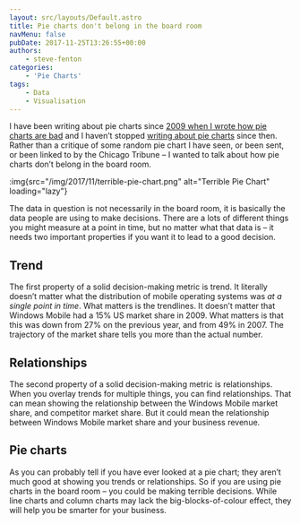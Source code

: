 ```yaml
---
layout: src/layouts/Default.astro
title: Pie charts don't belong in the board room
navMenu: false
pubDate: 2017-11-25T13:26:55+00:00
authors:
    - steve-fenton
categories:
    - 'Pie Charts'
tags:
    - Data
    - Visualisation
---
```


I have been writing about pie charts since [2009 when I wrote how pie charts are bad](/2009/04/pie-charts-are-bad/) and I haven’t stopped [writing about pie charts](/category/pie-charts/) since then. Rather than a critique of some random pie chart I have seen, or been sent, or been linked to by the Chicago Tribune – I wanted to talk about how pie charts don’t belong in the board room.

:img{src="/img/2017/11/terrible-pie-chart.png" alt="Terrible Pie Chart" loading="lazy"}

The data in question is not necessarily in the board room, it is basically the data people are using to make decisions. There are a lots of different things you might measure at a point in time, but no matter what that data is – it needs two important properties if you want it to lead to a good decision.

## Trend

The first property of a solid decision-making metric is trend. It literally doesn’t matter what the distribution of mobile operating systems was *at a single point in time*. What matters is the trendlines. It doesn’t matter that Windows Mobile had a 15% US market share in 2009. What matters is that this was down from 27% on the previous year, and from 49% in 2007. The trajectory of the market share tells you more than the actual number.

## Relationships

The second property of a solid decision-making metric is relationships. When you overlay trends for multiple things, you can find relationships. That can mean showing the relationship between the Windows Mobile market share, and competitor market share. But it could mean the relationship between Windows Mobile market share and your business revenue.

## Pie charts

As you can probably tell if you have ever looked at a pie chart; they aren’t much good at showing you trends or relationships. So if you are using pie charts in the board room – you could be making terrible decisions. While line charts and column charts may lack the big-blocks-of-colour effect, they will help you be smarter for your business.